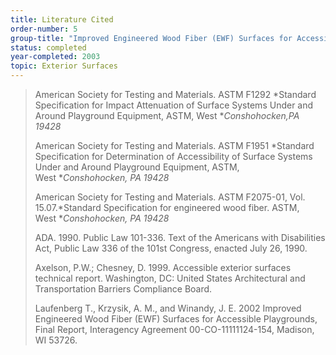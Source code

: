 ```yaml
---
title: Literature Cited
order-number: 5
group-title: "Improved Engineered Wood Fiber (EWF) Surfaces for Accessible Playgrounds"
status: completed
year-completed: 2003
topic: Exterior Surfaces
---
```


> American Society for Testing and Materials. ASTM F1292 *Standard Specification for Impact Attenuation of Surface Systems Under and Around Playground Equipment, ASTM, West **Conshohocken,PA 19428*
>
> American Society for Testing and Materials. ASTM F1951 *Standard Specification for Determination of Accessibility of Surface Systems Under and Around Playground Equipment, ASTM, West **Conshohocken, PA 19428*
>
> American Society for Testing and Materials. ASTM F2075-01, Vol. 15.07.*Standard Specification for engineered wood fiber. ASTM, West **Conshohocken, PA 19428*
>
> ADA. 1990. Public Law 101-336. Text of the Americans with Disabilities Act, Public Law 336 of the 101st Congress, enacted July 26, 1990.
>
> Axelson, P.W.; Chesney, D. 1999. Accessible exterior surfaces technical report. Washington, DC: United States Architectural and Transportation Barriers Compliance Board.
>
> Laufenberg T., Krzysik, A. M., and Winandy, J. E. 2002 Improved Engineered Wood Fiber (EWF) Surfaces for Accessible Playgrounds, Final Report, Interagency Agreement 00-CO-11111124-154, Madison, WI 53726.
